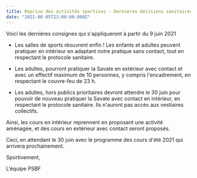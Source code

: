 ```yaml
---
title: Reprise des activités sportives - Dernières décisions sanitaires
date: "2021-06-05T23:00:00.000Z"
---
```


Voici les dernières consignes qui s'appliqueront à partir du 9 juin 2021

- Les salles de sports réouvrent enfin ! Les enfants et adultes peuvent pratiquer en intérieur en adaptant notre pratique sans contact, tout en respectant le protocole sanitaire.

- Les adultes, pourront  pratiquer la Savate en extérieur avec contact et avec un effectif maximum de 10 personnes, y compris l'encadrement, en respectant le couvre-feu de 23 h.

- Les adultes, hors publics prioritaires devront attendre le 30 juin pour pouvoir de nouveau pratiquer la Savate avec contact en intérieur, en respectant le protocole sanitaire. Ils n'auront pas accès aux vestiaires collectifs.

Ainsi, les cours en intérieur reprennent en proposant une activité aménagée, et des cours en extérieur avec contact seront proposés. 

Ceci, en attendant le 30 juin avec le programme des cours d'été 2021 qui arrivera prochainement.

Sportivement,

L’équipe PSBF